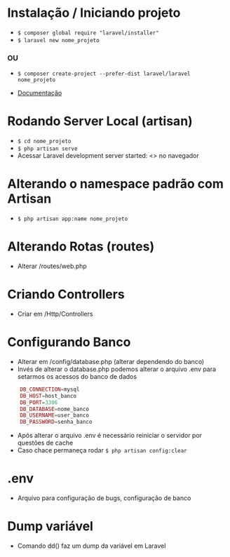 # Instalação / Iniciando projeto 

* `$ composer global require "laravel/installer"`
* `$ laravel new nome_projeto`

### OU

* `$ composer create-project --prefer-dist laravel/laravel nome_projeto`

* [Documentação](https://laravel.com/docs/5.6#installation)

# Rodando Server Local (artisan)
* `$ cd nome_projeto`
* `$ php artisan serve`
* Acessar Laravel development server started: <> no navegador

# Alterando o namespace padrão com Artisan
* `$ php artisan app:name nome_projeto`

# Alterando Rotas (routes)
* Alterar /routes/web.php

# Criando Controllers
* Criar em /Http/Controllers

# Configurando Banco
* Alterar em /config/database.php (alterar dependendo do banco)
* Invés de alterar o database.php podemos alterar o arquivo .env para setarmos os acessos do banco de dados
```php
	DB_CONNECTION=mysql
	DB_HOST=host_banco
	DB_PORT=3306
	DB_DATABASE=nome_banco
	DB_USERNAME=user_banco
	DB_PASSWORD=senha_banco
```
* Após alterar o arquivo .env é necessário reiniciar o servidor por questões de cache
* Caso chace permaneça rodar `$ php artisan config:clear`

# .env
* Arquivo para configuração de bugs, configuração de banco

# Dump variável 
* Comando dd() faz um dump da variável em Laravel
